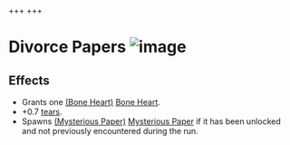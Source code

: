 +++
+++

 # Divorce Papers ![image](/image/Divorce_Papers.png) 


Effects
---------


* Grants one [(Bone Heart)](/wiki/Bone_Heart "Bone Heart") [Bone Heart](/wiki/Bone_Heart "Bone Heart").
* +0.7 [tears](/wiki/Tears "Tears").
* Spawns [(Mysterious Paper)](/wiki/Mysterious_Paper "Mysterious Paper") [Mysterious Paper](/wiki/Mysterious_Paper "Mysterious Paper") if it has been unlocked and not previously encountered during the run.


